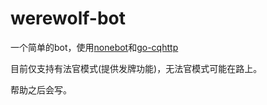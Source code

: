 # werewolf-bot

一个简单的bot，使用[nonebot](https://github.com/nonebot/nonebot)和[go-cqhttp](https://github.com/Mrs4s/go-cqhttp)

目前仅支持有法官模式(提供发牌功能)，无法官模式可能在路上。

帮助之后会写。

